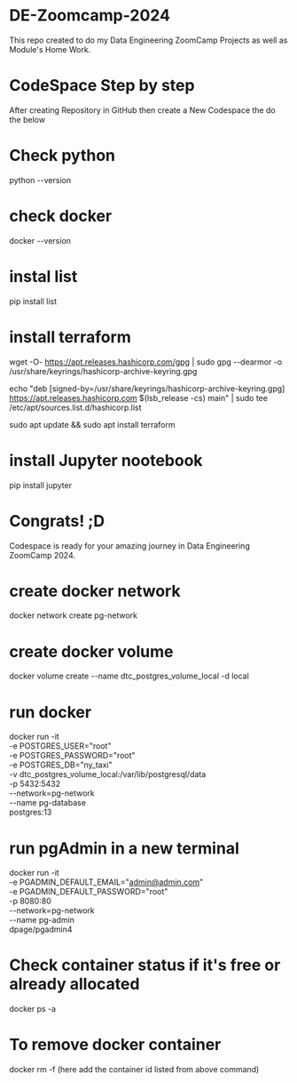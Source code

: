 # DE-Zoomcamp-2024
This repo created to do my Data Engineering ZoomCamp Projects as well as Module's Home Work.

# CodeSpace Step by step

After creating Repository in GitHub then create a New Codespace the do the below

# Check python
python --version

# check docker
docker --version

# instal list
pip install list

# install terraform 
wget -O- https://apt.releases.hashicorp.com/gpg | sudo gpg --dearmor -o /usr/share/keyrings/hashicorp-archive-keyring.gpg

echo "deb [signed-by=/usr/share/keyrings/hashicorp-archive-keyring.gpg] https://apt.releases.hashicorp.com $(lsb_release -cs) main" | sudo tee /etc/apt/sources.list.d/hashicorp.list

sudo apt update && sudo apt install terraform

# install Jupyter nootebook
pip install jupyter


# Congrats! ;D
Codespace is ready for your amazing journey in Data Engineering ZoomCamp 2024.


# create docker network
docker network create pg-network

# create docker volume
docker volume create --name dtc_postgres_volume_local -d local

# run docker
docker run -it \
  -e POSTGRES_USER="root" \
  -e POSTGRES_PASSWORD="root" \
  -e POSTGRES_DB="ny_taxi" \
  -v dtc_postgres_volume_local:/var/lib/postgresql/data \
  -p 5432:5432 \
  --network=pg-network \
  --name pg-database \
  postgres:13

# run pgAdmin in a new terminal
docker run -it \
  -e PGADMIN_DEFAULT_EMAIL="admin@admin.com" \
  -e PGADMIN_DEFAULT_PASSWORD="root" \
  -p 8080:80 \
  --network=pg-network \
  --name pg-admin \
  dpage/pgadmin4

# Check container status if it's free or already allocated
docker ps -a

# To remove docker container 
docker rm -f (here add the container id listed from above command)